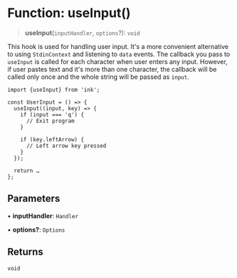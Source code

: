 # Function: useInput()

> **useInput**(`inputHandler`, `options`?): `void`

This hook is used for handling user input.
It's a more convenient alternative to using `StdinContext` and listening to `data` events.
The callback you pass to `useInput` is called for each character when user enters any input.
However, if user pastes text and it's more than one character, the callback will be called only once and the whole string will be passed as `input`.

```
import {useInput} from 'ink';

const UserInput = () => {
  useInput((input, key) => {
    if (input === 'q') {
      // Exit program
    }

    if (key.leftArrow) {
      // Left arrow key pressed
    }
  });

  return …
};
```

## Parameters

• **inputHandler**: `Handler`

• **options?**: `Options`

## Returns

`void`
